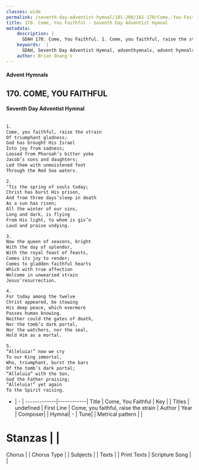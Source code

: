 ```yaml
---
classes: wide
permalink: /seventh-day-adventist-hymnal/101-200/161-170/Come,-You-Faithful_1/
title: 170. Come, You Faithful - Seventh Day Adventist Hymnal
metadata:
    description: |
      SDAH 170. Come, You Faithful. 1. Come, you faithful, raise the strain Of triumphant gladness; God has brought His Israel Into joy from sadness; Loosed from Pharoah’s bitter yoke Jacob’s sons and daughters; Led them with unmoistened foot Through the Red Sea waters.
    keywords:  |
      SDAH, Seventh Day Adventist Hymnal, adventhymnals, advent hymnals, Come, You Faithful, Come, you faithful, raise the strain 
    author: Brian Onang'o
---
```


#### Advent Hymnals
## 170. COME, YOU FAITHFUL
#### Seventh Day Adventist Hymnal

```txt

1.
Come, you faithful, raise the strain
Of triumphant gladness;
God has brought His Israel
Into joy from sadness;
Loosed from Pharoah’s bitter yoke
Jacob’s sons and daughters;
Led them with unmoistened foot
Through the Red Sea waters.

2.
‘Tis the spring of souls today;
Christ has burst His prison,
And from three days’sleep in death
As a sun has risen;
All the winter of our sins,
Long and dark, is flying
From His light, to whom is giv’n
Laud and praise undying.

3.
Now the queen of seasons, bright
With the day of splendor,
With the royal feast of feasts,
Comes its joy to render;
Comes to gladden faithful hearts
Which with true affection
Welcome in unwearied strain
Jesus’resurrection.

4.
For today among the twelve
Christ appeared, be stowing
His deep peace, which evermore
Passes human knowing.
Neither could the gates of death,
Nor the tomb’s dark portal,
Nor the watchers, nor the seal,
Hold Him as a mortal.

5.
“Alleluia!” now we cry
To our King immortal,
Who, triumphant, burst the bars
Of the tomb’s dark portal;
“Alleluia” with the Son,
God the Father praising;
“Alleluia!” yet again
To the Spirit raising.

```

- |   -  |
-------------|------------|
Title | Come, You Faithful |
Key |  |
Titles | undefined |
First Line | Come, you faithful, raise the strain |
Author | 
Year | 
Composer|  |
Hymnal|  - |
Tune|  |
Metrical pattern | |
# Stanzas |  |
Chorus |  |
Chorus Type |  |
Subjects |  |
Texts |  |
Print Texts | 
Scripture Song |  |
  

